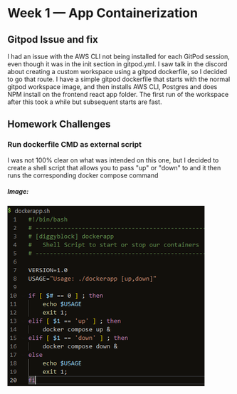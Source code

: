 # Week 1 — App Containerization

## Gitpod Issue and fix

I had an issue with the AWS CLI not being installed for each GitPod session, even though it was in the init section in gitpod.yml. I saw talk in the discord about creating a custom workspace using a gitpod dockerfile, so I decided to go that route. I have a simple gitpod dockerfile that starts with the normal gitpod workspace image, and then installs AWS CLI, Postgres and does NPM install on the frontend react app folder. The first run of the workspace after this took a while but subsequent starts are fast.

## Homework Challenges
### Run dockerfile CMD as external script
I was not 100% clear on what was intended on this one, but I decided to create a shell script that allows you to pass "up" or "down" to and it then runs the corresponding docker compose command
##### Image:
![](assets/week1_dockerapp.png)
